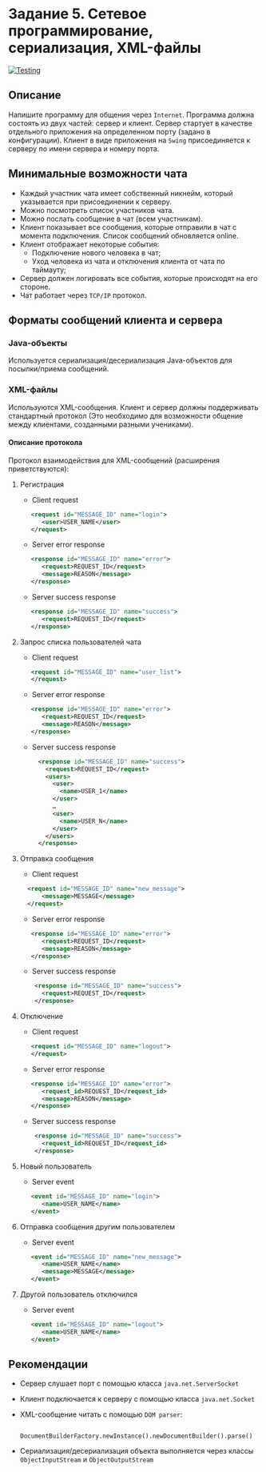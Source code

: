 # Задание 5. Сетевое программирование, сериализация, XML-файлы

[![Testing](https://github.com/ptrvsrg/chat/actions/workflows/maven.yml/badge.svg)](https://github.com/ptrvsrg/chat/actions/workflows/maven.yml)

## Описание
Напишите программу для общения через `Internet`. 
Программа должна состоять из двух частей: сервер и клиент. 
Сервер стартует в качестве отдельного приложения на определенном порту (задано в конфигурации). 
Клиент в виде приложения на `Swing` присоединяется к серверу по имени сервера и номеру порта.

## Минимальные возможности чата

+ Каждый участник чата имеет собственный никнейм, который указывается при присоединении к серверу.
+ Можно посмотреть список участников чата.
+ Можно послать сообщение в чат (всем участникам).
+ Клиент показывает все сообщения, которые отправили в чат с момента подключения. 
Список сообщений обновляется online.
+ Клиент отображает некоторые события: 
  + Подключение нового человека в чат;
  + Уход человека из чата и отключения клиента от чата по таймауту;
+ Сервер должен логировать все события, которые происходят на его стороне.
+ Чат работает через `TCP/IP` протокол.

## Форматы сообщений клиента и сервера 

### Java-объекты

Используется сериализация/десериализация Java-объектов для посылки/приема сообщений.

### XML-файлы 

Используются XML-сообщения.
Клиент и сервер должны поддерживать стандартный протокол (Это необходимо для возможности общение между клиентами, созданными разными учениками).

#### Описание протокола

Протокол взаимодействия для XML-сообщений (расширения приветствуются):

1. Регистрация

   + Client request

   ```xml
      <request id="MESSAGE_ID" name="login">
         <user>USER_NAME</user>
      </request>
   ```

   + Server error response

   ```xml
      <response id="MESSAGE_ID" name="error">
         <request>REQUEST_ID</request>
         <message>REASON</message>
      </response>
   ```

   + Server success response

   ```xml
      <response id="MESSAGE_ID" name="success">
         <request>REQUEST_ID</request>
      </response>
   ```

2. Запрос списка пользователей чата

   + Client request

   ```xml
      <request id="MESSAGE_ID" name="user_list">
      </request>
   ```

   + Server error response

   ```xml
      <response id="MESSAGE_ID" name="error">
         <request>REQUEST_ID</request>
         <message>REASON</message>
      </response>
   ```

   + Server success response

   ```xml
        <response id="MESSAGE_ID" name="success">
          <request>REQUEST_ID</request>
          <users>
            <user>
              <name>USER_1</name>
            </user>
            …
            <user>
              <name>USER_N</name>
            </user>
          </users>
        </response>
     ```

3. Отправка сообщения

   + Client request

   ```xml
     <request id="MESSAGE_ID" name="new_message">
         <message>MESSAGE</message>
     </request>
     ```

   + Server error response
   
   ```xml
      <response id="MESSAGE_ID" name="error">
         <request>REQUEST_ID</request>
         <message>REASON</message>
      </response>
   ```

   + Server success response
 
   ```xml
       <response id="MESSAGE_ID" name="success">
         <request>REQUEST_ID</request>
       </response>
    ```

4. Отключение

   + Client request
   
   ```xml
      <request id="MESSAGE_ID" name="logout">
      </request>
   ```
   
   + Server error response
   
   ```xml
      <response id="MESSAGE_ID" name="error">
         <request_id>REQUEST_ID</request_id>
         <message>REASON</message>
      </response>
   ```
   
   + Server success response
   
   ```xml
       <response id="MESSAGE_ID" name="success">
         <request_id>REQUEST_ID</request_id>
       </response>
   ```

5. Новый пользователь

   + Server event

   ```xml
      <event id="MESSAGE_ID" name="login">
         <name>USER_NAME</name>
      </event>
   ```

6. Отправка сообщения другим пользователем

   + Server event

   ```xml
      <event id="MESSAGE_ID" name="new_message">
         <name>USER_NAME</name>
         <message>MESSAGE</message>
      </event>
   ```

7. Другой пользователь отключился

   + Server event

   ```xml
      <event id="MESSAGE_ID" name="logout">
         <name>USER_NAME</name>
      </event>
   ```

## Рекомендации

+ Сервер слушает порт с помощью класса `java.net.ServerSocket`
+ Клиент подключается к серверу с помощью класса `java.net.Socket`
+ XML-сообщение читать с помощью `DOM parser`:
   ```
      DocumentBuilderFactory.newInstance().newDocumentBuilder().parse()
   ```

+ Сериализация/десериализация объекта выполняется через классы `ObjectInputStream` и `ObjectOutputStream`